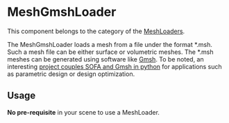 MeshGmshLoader
==============

This component belongs to the category of the [MeshLoaders](../../../simulation-principles/topology/#meshloaders).

The MeshGmshLoader loads a mesh from a file under the format \*.msh. Such a mesh file can be either surface or volumetric meshes. The \*.msh meshes can be generated using software like [Gmsh](https://gmsh.info/).
To be noted, an interesting [project couples SOFA and Gmsh in python](https://github.com/sescaida/gmsh-sofa_tutorial) for applications such as parametric design or design optimization.

Usage
-----

**No pre-requisite** in your scene to use a MeshLoader.

